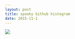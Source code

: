 ```yaml
---
layout: post
title: spooky Github histogram
date: 2015-11-1
---
```


![]({{site.github.url}}/images/2015-q4/github_spooky.png)